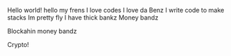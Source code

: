 Hello world!
hello my frens
I love codes
I love da Benz
I write code to make stacks
Im pretty fly I have thick bankz
Money bandz

Blockahin money bandz

Crypto!
